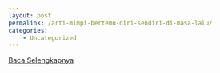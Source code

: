 ```yaml
---
layout: post
permalink: /arti-mimpi-bertemu-diri-sendiri-di-masa-lalu/
categories:
    - Uncategorized
---
```


[Baca Selengkapnya](/10)